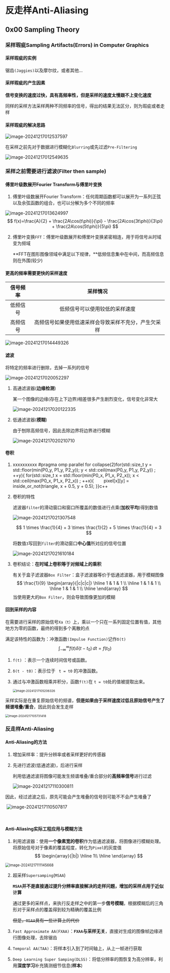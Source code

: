 # 反走样Anti-Aliasing

## 0x00 Sampling Theory

### 采样瑕疵Sampling Artifacts(Errors) in Computer Graphics

#### 采样瑕疵的实例

锯齿`(Jaggies)`以及摩尔纹，或者其他...

#### 采样瑕疵的产生因素

**信号变换的速度过快，具有高频率性，但是采样的速度太慢跟不上变化速度**

同样的采样方法采样两种不同频率的信号，得出的结果无法区分，则为瑕疵或者走样

#### 采样瑕疵的解决思路

![image-20241217012537597](./assets/image-20241217012537597.png)

在采样之前先对于数据进行模糊化`Blurring`或先过滤`Pre-Filtering`

![image-20241217012549635](./assets/image-20241217012549635.png)



### 采样之前需要进行滤波(Filter then sample)

#### 傅里叶级数展开Fourier Transform与傅里叶变换

1. 傅里叶级数展开Fourier Transform：任何周期函数都可以展开为一系列正弦以及余弦函数的组合，也可以分解为多个不同的频率

![image-20241217013624997](./assets/image-20241217013624997.png)
$$
f(x)=\frac{A}{2} + \frac{2A\cos(t\phi)}{\pi} - \frac{2A\cos(3t\phi)}{3\pi} + \frac{2A\cos(5t\phi)}{5\pi}
$$


2. 傅里叶变换`FFT`：傅里叶级数展开和傅里叶变换紧密相连，用于将信号从时域变为频域

   **FFT在图形图像领域中满足以下规律，**低频信息集中在中间，而高频信息则在外围(较少)

   

#### 更高的频率需要更快的采样速度

| 信号频率 |                       采样情况                       |
| :------: | :--------------------------------------------------: |
| 低频信号 |            低频信号可以使用较低的采样速度            |
| 高频信号 | 高频信号如果使用低速采样会导致采样不充分，产生欠采样 |

![image-20241217014449326](./assets/image-20241217014449326.png)



#### 滤波

将特定的频率进行删除，去掉一系列的信号

![image-20241217020052297](./assets/image-20241217020052297.png)

1. 高通滤波器(**边缘检测**)

   某一个图像的边缘(存在上下边界)相差很多产生剧烈变化，信号变化非常大

   ![image-20241217020122335](./assets/image-20241217020122335.png)

   

2. 低通滤波器(**模糊**)

   由于刨除高频信号，因此去除边界将边界进行模糊

   ![image-20241217020210710](./assets/image-20241217020210710.png)



#### 卷积

1. xxxxxxxxxx #pragma omp parallel for collapse(2)for(std::size_t y = std::floor(min(P0_y, P1_y, P2_y)); y < std::ceil(max(P0_y, P1_y, P2_y)) ; ++y){    for(std::size_t x = std::floor(min(P0_x, P1_x, P2_x)); x < std::ceil(max(P0_x, P1_x, P2_x)) ; ++x){        pixel[x][y] = inside_or_not(triangle, x + 0.5, y + 0.5);    }}c++

2. 卷积的特性

   滤波器`filter`的滑动窗口和窗口所覆盖的数值进行点乘(**加权平均**)得到数值

   ![image-20241217021307548](./assets/image-20241217021307548.png)

   
   $$
   1 \times \frac{1}{4} + 3 \times \frac{1}{2} + 5 \times \frac{1}{4} = 3
   $$
   

   将数值`3`写回到`filter`的滑动窗口**中心值**所对应的信号位置
   
   ![image-20241217021610184](./assets/image-20241217021610184.png)



3. 卷积结论：**在时域上卷积等于对频域上的乘积**

   有关于盒子滤波器`Box Filter`：盒子滤波器等价于低通滤波器，用于模糊图像
   $$
   \frac{1}{9}
   \begin{array}{|c|c|c|}
   \hline
   1 & 1 & 1 \\
   \hline
   1 & 1 & 1 \\
   \hline
   1 & 1 & 1 \\
   \hline
   \end{array}
   $$
   当使用更大的`Box Filter`，则会导致图像更加的模糊



#### 回到采样的内容

在需要进行采样的原始信号`Xa（t）`上，乘以一个只在一系列固定位置有值，其他地方为零的函数，最终的得到多个离散的点

满足该特性的函数为：冲激函数`(Impulse Function)`记作`δ(t)`
$$
\int_{-\infty}^{\infty} f(t) \delta(t - t_0) \, dt = f(t_0)
$$



1. `f(t)` ：表示一个连续时间信号或函数。   

2. `δ(t - t0)`：表示位于 ` t = t0` 的冲激函数。   

3. 通过与冲激函数相乘并积分，函数`f(t)`在 `t = t0`处的值被提取出来。

   <img src="./assets/image-20241217105206326.png" alt="image-20241217105206326" style="zoom:67%;" />

采样实际是在重复原始信号的频谱，**但是如果由于采样速度过低且原始信号产生了频谱堆叠/重合**，因此则会发生走样

<img src="./assets/image-20241217105731418.png" alt="image-20241217105731418" style="zoom: 67%;" />



### 反走样Anti-Aliasing

#### Anti-Aliasing的方法

1. 增加采样率：提升分辨率或者采样更好的传感器

2. 先进行滤波(低通滤波)，后进行采样

   利用低通滤波将图像可能发生频谱堆叠/重合部分的**高频率信号**进行过滤

   ![image-20241217110300811](./assets/image-20241217110300811.png)

​	因此，经过滤波之后，原先可能会产生堆叠的信号则可能不不会产生堆叠了

​	![image-20241217110507817](./assets/image-20241217110507817.png)

​	

#### Anti-Aliasing实际工程应用与模糊方法

1. 利用滤波器：使用**一个像素宽的卷积**作为低通滤波器，将图像进行模糊处理。将原始信号对于像素的覆盖程度，转化为`Pixel`的灰度值
   $$
   \begin{array}{|b|}
   \hline
   1\\
   \hline
   \end{array}
   $$

<img src="./assets/image-20241217111145668.png" alt="image-20241217111145668" style="zoom:80%;" />



2. 超采样`Supersamping`(`MSAA`)

   **`MSAA`并不是直接通过提升分辨率直接解决的走样问题，增加的采样点用于近似计算**

   通过更多的采样点，来执行反走样之中的第一步**信号模糊**，根据模糊后的三角形对于采样点的覆盖得到较为精确的覆盖比例

   ~~但是，`MSAA`具有一些计算上的代价~~

   

3. `Fast Approximate AA(FXAA)`：**`FXAA`与采样无关**，直接对生成的图像帧边缘进行图像处理，去除锯齿

4. `Temporal AA(TAA)`：将样本引入到了时间轴上，从上一帧进行获取

5. `Deep Learning Super Samping(DLSS)`：将低分辨率的图恢复为高分辨率，利用**深度学习**补充猜测细节信息(**样本**)

